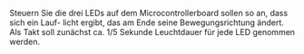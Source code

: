 Steuern Sie die drei LEDs auf dem Microcontrollerboard sollen so an, dass sich ein Lauf-
licht ergibt, das am Ende seine Bewegungsrichtung ändert. Als Takt soll zunächst ca. 1/5
Sekunde Leuchtdauer für jede LED genommen werden.
